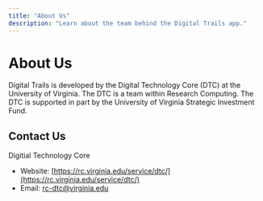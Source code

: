 ```yaml
---
title: "About Us"
description: "Learn about the team behind the Digital Trails app."
---
```


# About Us

Digital Trails is developed by the Digital Technology Core (DTC) at the University of Virginia. The DTC is a team within Research Computing. The DTC is supported in part by the University of Virginia Strategic Investment Fund.

<h2><a name="Contact">Contact Us</a></h2>

Digitial Technology Core

 + Website: [https://rc.virginia.edu/service/dtc/](https://rc.virginia.edu/service/dtc/)
 + Email: [rc-dtc@virginia.edu](mailto:rc-dtc@virginia.edu)